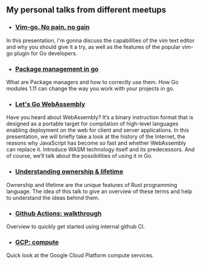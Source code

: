 ## My personal talks from different meetups

- ### [Vim-go. No pain, no gain](https://github.com/ipriver/talks/blob/master/Vim-go.pptx)
In this presentation, I'm gonna discuss the capabilities of the vim text editor and why you should give it a try, as well as the features of the popular vim-go plugin for Go developers.
- ### [Package management in go](https://github.com/ipriver/talks/blob/master/pm.key)
What are Package managers and how to correctly use them. How Go modules 1.11 can change the way you work with your projects in go.
- ### [Let's Go WebAssembly](https://github.com/ipriver/talks/blob/master/wasm.pdf) 
Have you heard about WebAssembly? It’s a binary instruction format that is designed as a portable target for compilation of high-level languages enabling deployment on the web for client and server applications. In this presentation, we will briefly take a look at the history of the Internet, the reasons why JavaScript has become so fast and whether WebAssembly can replace it. Introduce WASM technology itself and its predecessors. And of course, we’ll talk about the possibilities of using it in Go.
- ### [Understanding ownership & lifetime](https://github.com/ipriver/talks/blob/master/rust_ol.pptx) 
Ownership and lifetime are the unique features of Rust programming language. The idea of this talk to give an overview of these terms and help to understand the ideas behind them.
- ### [Github Actions: walkthrough](https://github.com/ipriver/talks/blob/master/rust_ol.pptx)
Overview to quickly get started using internal github CI.
- ### [GCP: compute](https://github.com/ipriver/talks/blob/master/gcp-compute.pptx)
Quick look at the Google Cloud Platform compute services.
